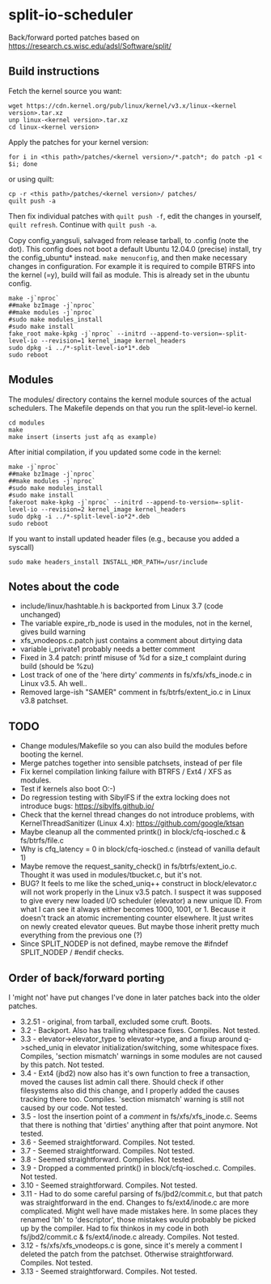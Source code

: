 # split-io-scheduler
Back/forward ported patches based on https://research.cs.wisc.edu/adsl/Software/split/

## Build instructions

Fetch the kernel source you want:

```
wget https://cdn.kernel.org/pub/linux/kernel/v3.x/linux-<kernel version>.tar.xz
unp linux-<kernel version>.tar.xz
cd linux-<kernel version>
```

Apply the patches for your kernel version:

```
for i in <this path>/patches/<kernel version>/*.patch*; do patch -p1 < $i; done
```

or using quilt:

```
cp -r <this path>/patches/<kernel version>/ patches/
quilt push -a
```

Then fix individual patches with `quilt push -f`, edit the changes in yourself, `quilt refresh`. Continue with `quilt push -a`.

Copy config_yangsuli, salvaged from release tarball, to .config (note the dot). This config does not boot a default Ubuntu 12.04.0 (precise) install, try the config_ubuntu* instead.
`make menuconfig`, and then make necessary changes in configuration. For example it is required to compile BTRFS into the kernel (=y), build will fail as module. This is already set in the ubuntu config.

```
make -j`nproc`
##make bzImage -j`nproc`
##make modules -j`nproc`
#sudo make modules_install
#sudo make install
fake_root make-kpkg -j`nproc` --initrd --append-to-version=-split-level-io --revision=1 kernel_image kernel_headers
sudo dpkg -i ../*-split-level-io*1*.deb
sudo reboot
```

## Modules
The modules/ directory contains the kernel module sources of the actual schedulers. The Makefile depends on that you run the split-level-io kernel. 

```
cd modules
make
make insert (inserts just afq as example)
```

After initial compilation, if you updated some code in the kernel:

```
make -j`nproc`
##make bzImage -j`nproc`
##make modules -j`nproc`
#sudo make modules_install
#sudo make install
fakeroot make-kpkg -j`nproc` --initrd --append-to-version=-split-level-io --revision=2 kernel_image kernel_headers
sudo dpkg -i ../*-split-level-io*2*.deb
sudo reboot
```

If you want to install updated header files (e.g., because you added a syscall)
```
sudo make headers_install INSTALL_HDR_PATH=/usr/include
```

## Notes about the code

* include/linux/hashtable.h is backported from Linux 3.7 (code unchanged)
* The variable expire_rb_node is used in the modules, not in the kernel, gives build warning
* xfs_vnodeops.c.patch just contains a comment about dirtying data
* variable i_private1 probably needs a better comment
* Fixed in 3.4 patch: printf misuse of %d for a size_t complaint during build (should be %zu)
* Lost track of one of the 'here dirty' *comments* in fs/xfs/xfs_inode.c in Linux v3.5. Ah well..
* Removed large-ish "SAMER" comment in fs/btrfs/extent_io.c in Linux v3.8 patchset.


## TODO

* Change modules/Makefile so you can also build the modules before booting the kernel.
* Merge patches together into sensible patchsets, instead of per file
* Fix kernel compilation linking failure with BTRFS / Ext4 / XFS as modules.
* Test if kernels also boot O:-)
* Do regression testing with SibylFS if the extra locking does not introduce bugs: https://sibylfs.github.io/
* Check that the kernel thread changes do not introduce problems, with KernelThreadSanitizer (Linux 4.x): https://github.com/google/ktsan
* Maybe cleanup all the commented printk() in block/cfq-iosched.c & fs/btrfs/file.c
* Why is cfq_latency = 0 in block/cfq-iosched.c (instead of vanilla default 1)
* Maybe remove the request_sanity_check() in fs/btrfs/extent_io.c. Thought it was used in modules/tbucket.c, but it's not.
* BUG? It feels to me like the sched_uniq++ construct in block/elevator.c will not work properly in the Linux v3.5 patch. I suspect it was supposed to give every new loaded I/O scheduler (elevator) a new unique ID. From what I can see it always either becomes 1000, 1001, or 1. Because it doesn't track an atomic incrementing counter elsewhere. It just writes on newly created elevator queues. But maybe those inherit pretty much everything from the previous one (?)
* Since SPLIT_NODEP is not defined, maybe remove the #ifndef SPLIT_NODEP / #endif checks.

## Order of back/forward porting

I 'might not' have put changes I've done in later patches back into the older patches.

* 3.2.51 - original, from tarball, excluded some cruft. Boots.
* 3.2 - Backport. Also has trailing whitespace fixes. Compiles. Not tested.
* 3.3 - elevator->elevator_type to elevator->type, and a fixup around q->sched_uniq in elevator initialization/switching, some whitespace fixes. Compiles, 'section mismatch' warnings in some modules are not caused by this patch. Not tested.
* 3.4 - Ext4 (jbd2) now also has it's own function to free a transaction, moved the causes list admin call there. Should check if other filesystems also did this change, and I properly added the causes tracking there too. Compiles. 'section mismatch' warning is still not caused by our code. Not tested.
* 3.5 - lost the insertion point of a *comment* in fs/xfs/xfs_inode.c. Seems that there is nothing that 'dirties' anything after that point anymore. Not tested.
* 3.6 - Seemed straightforward. Compiles. Not tested.
* 3.7 - Seemed straightforward. Compiles. Not tested.
* 3.8 - Seemed straightforward. Compiles. Not tested.
* 3.9 - Dropped a commented printk() in block/cfq-iosched.c. Compiles. Not tested.
* 3.10 - Seemed straightforward. Compiles. Not tested.
* 3.11 - Had to do some careful parsing of fs/jbd2/commit.c, but that patch was straightforward in the end. Changes to fs/ext4/inode.c are more complicated. Might well have made mistakes here. In some places they renamed 'bh' to 'descriptor', those mistakes would probably be picked up by the compiler. Had to fix thinkos in my code in both fs/jbd2/commit.c & fs/ext4/inode.c already. Compiles. Not tested.
* 3.12 - fs/xfs/xfs_vnodeops.c is gone, since it's merely a comment I deleted the patch from the patchset. Otherwise straightforward. Compiles. Not tested.
* 3.13 - Seemed straightforward. Compiles. Not tested.